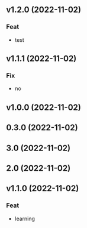 ## v1.2.0 (2022-11-02)

### Feat

- test

## v1.1.1 (2022-11-02)

### Fix

- no

## v1.0.0 (2022-11-02)

## 0.3.0 (2022-11-02)

## 3.0 (2022-11-02)

## 2.0 (2022-11-02)

## v1.1.0 (2022-11-02)

### Feat

- learning

